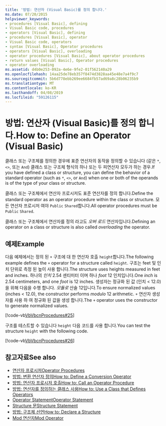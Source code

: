```yaml
---
title: '방법: 연산자 (Visual Basic)를 정의 합니다.'
ms.date: 07/20/2015
helpviewer_keywords:
- procedures [Visual Basic], defining
- Visual Basic code, procedures
- operators [Visual Basic], defining
- procedures [Visual Basic], operator
- Visual Basic code, operators
- syntax [Visual Basic], Operator procedures
- operators [Visual Basic], overloading
- operator procedures [Visual Basic], about operator procedures
- return values [Visual Basic], Operator procedures
- operator overloading
ms.assetid: d4b0e253-092a-4e6e-9fe2-01f562140a29
ms.openlocfilehash: 14aa25de78eb357f8474d3828aa45e48e7a4f9c7
ms.sourcegitcommit: 5b6d778ebb269ee6684fb57ad69a8c28b06235b9
ms.translationtype: MT
ms.contentlocale: ko-KR
ms.lasthandoff: 04/08/2019
ms.locfileid: "59126115"
---
```

# <a name="how-to-define-an-operator-visual-basic"></a><span data-ttu-id="16e80-102">방법: 연산자 (Visual Basic)를 정의 합니다.</span><span class="sxs-lookup"><span data-stu-id="16e80-102">How to: Define an Operator (Visual Basic)</span></span>
<span data-ttu-id="16e80-103">클래스 또는 구조체를 정의한 경우에 표준 연산자의 동작을 정의할 수 있습니다 (같은 `*`, `<>`, 또는 `And`) 클래스 또는 구조체 형식의 하나 또는 두 피연산자 모두가 하는 경우.</span><span class="sxs-lookup"><span data-stu-id="16e80-103">If you have defined a class or structure, you can define the behavior of a standard operator (such as `*`, `<>`, or `And`) when one or both of the operands is of the type of your class or structure.</span></span>  
  
 <span data-ttu-id="16e80-104">클래스 또는 구조체에서 연산자 프로시저도 표준 연산자를 정의 합니다.</span><span class="sxs-lookup"><span data-stu-id="16e80-104">Define the standard operator as an operator procedure within the class or structure.</span></span> <span data-ttu-id="16e80-105">모든 연산자 프로시저 여야 `Public` `Shared`합니다.</span><span class="sxs-lookup"><span data-stu-id="16e80-105">All operator procedures must be `Public` `Shared`.</span></span>  
  
 <span data-ttu-id="16e80-106">클래스 또는 구조체에서 연산자를 정의 라고도 *오버 로드* 연산자입니다.</span><span class="sxs-lookup"><span data-stu-id="16e80-106">Defining an operator on a class or structure is also called *overloading* the operator.</span></span>  
  
## <a name="example"></a><span data-ttu-id="16e80-107">예제</span><span class="sxs-lookup"><span data-stu-id="16e80-107">Example</span></span>  
 <span data-ttu-id="16e80-108">다음 예제에서는 정의 된 `+` 구조에 대 한 연산자 호출 `height`합니다.</span><span class="sxs-lookup"><span data-stu-id="16e80-108">The following example defines the `+` operator for a structure called `height`.</span></span> <span data-ttu-id="16e80-109">구조는 feet 및 인치 단위로 측정 된 높이 사용 합니다.</span><span class="sxs-lookup"><span data-stu-id="16e80-109">The structure uses heights measured in feet and inches.</span></span> <span data-ttu-id="16e80-110">하나의 *인치* 2.54 센티미터 이며 하나 *foot* 12 인치입니다.</span><span class="sxs-lookup"><span data-stu-id="16e80-110">One *inch* is 2.54 centimeters, and one *foot* is 12 inches.</span></span> <span data-ttu-id="16e80-111">생성자는 정규화 된 값 (인치 < 12.0)을 위해 다음을 수행 합니다. *모듈로* 산술 12입니다.</span><span class="sxs-lookup"><span data-stu-id="16e80-111">To ensure normalized values (inches < 12.0), the constructor performs *modulo* 12 arithmetic.</span></span> <span data-ttu-id="16e80-112">`+` 연산자 생성자를 사용 하 여 정규화 된 값을 생성 합니다.</span><span class="sxs-lookup"><span data-stu-id="16e80-112">The `+` operator uses the constructor to generate normalized values.</span></span>  
  
 [!code-vb[VbVbcnProcedures#25](~/samples/snippets/visualbasic/VS_Snippets_VBCSharp/VbVbcnProcedures/VB/Class1.vb#25)]  
  
 <span data-ttu-id="16e80-113">구조를 테스트할 수 있습니다 `height` 다음 코드를 사용 합니다.</span><span class="sxs-lookup"><span data-stu-id="16e80-113">You can test the structure `height` with the following code.</span></span>  
  
 [!code-vb[VbVbcnProcedures#26](~/samples/snippets/visualbasic/VS_Snippets_VBCSharp/VbVbcnProcedures/VB/Class1.vb#26)]  

## <a name="see-also"></a><span data-ttu-id="16e80-114">참고자료</span><span class="sxs-lookup"><span data-stu-id="16e80-114">See also</span></span>

- [<span data-ttu-id="16e80-115">연산자 프로시저</span><span class="sxs-lookup"><span data-stu-id="16e80-115">Operator Procedures</span></span>](./operator-procedures.md)
- [<span data-ttu-id="16e80-116">방법: 변환 연산자 정의</span><span class="sxs-lookup"><span data-stu-id="16e80-116">How to: Define a Conversion Operator</span></span>](./how-to-define-a-conversion-operator.md)
- [<span data-ttu-id="16e80-117">방법: 연산자 프로시저 호출</span><span class="sxs-lookup"><span data-stu-id="16e80-117">How to: Call an Operator Procedure</span></span>](./how-to-call-an-operator-procedure.md)
- [<span data-ttu-id="16e80-118">방법: 연산자를 정의하는 클래스 사용</span><span class="sxs-lookup"><span data-stu-id="16e80-118">How to: Use a Class that Defines Operators</span></span>](./how-to-use-a-class-that-defines-operators.md)
- [<span data-ttu-id="16e80-119">Operator Statement</span><span class="sxs-lookup"><span data-stu-id="16e80-119">Operator Statement</span></span>](../../../../visual-basic/language-reference/statements/operator-statement.md)
- [<span data-ttu-id="16e80-120">Structure 문</span><span class="sxs-lookup"><span data-stu-id="16e80-120">Structure Statement</span></span>](../../../../visual-basic/language-reference/statements/structure-statement.md)
- [<span data-ttu-id="16e80-121">방법: 구조체 선언</span><span class="sxs-lookup"><span data-stu-id="16e80-121">How to: Declare a Structure</span></span>](../../../../visual-basic/programming-guide/language-features/data-types/how-to-declare-a-structure.md)
- [<span data-ttu-id="16e80-122">Mod 연산자</span><span class="sxs-lookup"><span data-stu-id="16e80-122">Mod Operator</span></span>](../../../../visual-basic/language-reference/operators/mod-operator.md)
